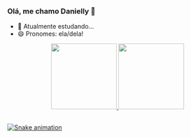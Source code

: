### Olá, me chamo Danielly 👋

- 🌱 Atualmente estudando...
- 😄 Pronomes: ela/dela!


<div align="center">
  <a href="https://github.com/daniellynuness">
  <img height="150em" src="https://github-readme-stats.vercel.app/api?username=daniellynuness&show_icons=true&theme=dark&include_all_commits=true&count_private=true"/>
  <img height="150em" src="https://github-readme-stats.vercel.app/api/top-langs/?username=daniellynuness&layout=compact&langs_count=7&theme=dark"/>
</div>

##


  ![Snake animation](https://github.com/daniellynuness/daniellynuness/blob/output/github-contribution-grid-snake.svg)

